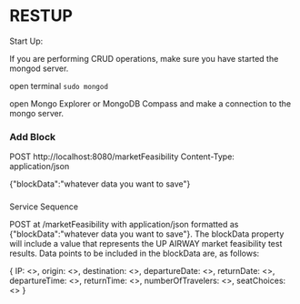 # RESTUP

Start Up:

If you are performing CRUD operations, make sure you have started the mongod server.

open terminal
`sudo mongod`

open Mongo Explorer or MongoDB Compass and make a connection to the mongo server.

### Add Block
POST http://localhost:8080/marketFeasibility
Content-Type: application/json

{"blockData":"whatever data you want to save"}


###


Service Sequence

POST at /marketFeasibility with application/json formatted as {"blockData":"whatever data you want to save"}. 
The blockData property will include a value that represents the UP AIRWAY market feasibility test results. Data
points to be included in the blockData are, as follows:

{
    IP: <>,
    origin: <>,
    destination: <>,
    departureDate: <>,
    returnDate: <>,
    departureTime: <>,
    returnTime: <>,
    numberOfTravelers: <>,
    seatChoices: <>
}  












